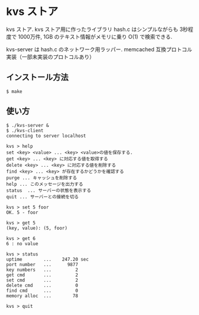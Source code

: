 kvs ストア
============================

kvs ストア.
kvs ストア用に作ったライブラリ hash.c はシンプルながらも
3秒程度で 1000万件, 1GB のテキスト情報がメモリに乗り O(1) で検索できる.

kvs-server は hash.c のネットワーク用ラッパー.
memcached 互換プロトコル実装（一部未実装のプロトコルあり）

インストール方法
----------------------------

    $ make

使い方
----------------------------

    $ ./kvs-server &
    $ ./kvs-client
    connecting to server localhost
    
    kvs > help
    set <key> <value> ... <key> <value>の値を保存する.
    get <key> ... <key> に対応する値を取得する
    delete <key> ... <key> に対応する値を削除する
    find <key> ... <key> が存在するかどうかを確認する
    purge ... キャッシュを削除する
    help ... このメッセージを出力する
    status  ... サーバーの状態を表示する
    quit ... サーバーとの接続を切る
    
    kvs > set 5 foor
    OK. 5 - foor
    
    kvs > get 5
    (key, value): (5, foor)
    
    kvs > get 6   
    6 : no value
    
    kvs > status    
    uptime        ...    247.20 sec
    port number   ...      9877
    key numbers   ...         2
    get cmd       ...         2
    set cmd       ...         2
    delete cmd    ...         0
    find cmd      ...         0
    memory alloc  ...        78
    
    kvs > quit
